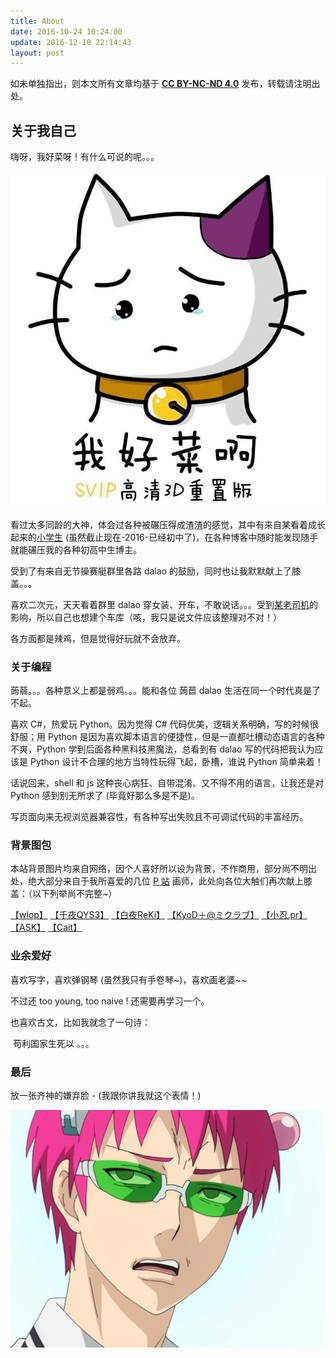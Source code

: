 ```yaml
---
title: About
date: 2016-10-24 10:24:00
update: 2016-12-10 22:14:43
layout: post
---
```


如未单独指出，则本文所有文章均基于 **[CC BY-NC-ND 4.0](https://creativecommons.org/licenses/by-nc-nd/4.0/)** 发布，转载请注明出处。

##  关于我自己

嗨呀，我好菜呀！有什么可说的呢。。。

![此处应该有我好菜啊.jpg](../images/我好菜啊.jpg)



看过太多同龄的大神，体会过各种被碾压得成渣渣的感觉，其中有来自某看着成长起来的[小学生](https://github.com/qiaozhanrong) (虽然截止现在-2016-已经初中了)，在各种博客中随时能发现随手就能碾压我的各种初高中生博主。

受到了有来自无节操赛艇群里各路 dalao 的鼓励，同时也让我默默献上了膝盖。。。

喜欢二次元，天天看着群里 dalao 穿女装、开车，不敢说话。。。受到[某老司机](http://www.saber.我爱你/tag/hentai)的影响，所以自己也想建个车库（咳，我只是说文件应该整理对不对！）

各方面都是辣鸡，但是觉得好玩就不会放弃。



###  关于编程

蒟蒻。。。各种意义上都是弱鸡。。。能和各位 蒟苣 dalao 生活在同一个时代真是了不起。

喜欢 C#，热爱玩 Python。因为觉得 C# 代码优美，逻辑关系明确，写的时候很舒服；用 Python 是因为喜欢脚本语言的便捷性，但是一直都吐槽动态语言的各种不爽，Python 学到后面各种黑科技黑魔法，总看到有 dalao 写的代码把我认为应该是 Python 设计不合理的地方当特性玩得飞起，卧槽，谁说 Python 简单来着！

话说回来，shell 和 js 这种丧心病狂、自带混淆、又不得不用的语言，让我还是对 Python 感到别无所求了 (毕竟好那么多是不是)。

写页面向来无视浏览器兼容性，有各种写出失败且不可调试代码的丰富经历。



### 背景图包

本站背景图片均来自网络，因个人喜好所以设为背景，不作商用，部分尚不明出处，绝大部分来自于我所喜爱的几位 [P 站](http://www.pixiv.net/) 画师，此处向各位大触们再次献上膝盖：（以下列举尚不完整~）

[【wlop】](http://www.pixiv.net/member.php?id=2188232)    [【千夜QYS3】](http://www.pixiv.net/member.php?id=7210261)  [【白夜ReKi】](http://www.pixiv.net/member.php?id=10606052)  [【KyoD＋@ミクラブ】](http://www.pixiv.net/member.php?id=7640889)  [【小忍.pr】](http://www.pixiv.net/member.php?id=12793879)  [【ASK】](http://www.pixiv.net/member.php?id=1980643)  [【Cait】](http://www.pixiv.net/member.php?id=573302) 



### 业余爱好

喜欢写字，喜欢弹钢琴 (虽然我只有手卷琴~)，喜欢画老婆~~

不过还 too young, too naive ! 还需要再学习一个。

也喜欢古文，比如我就念了一句诗：

​      苟利国家生死以 。。。



### 最后

放一张齐神的嫌弃脸 - (我跟你讲我就这个表情！) 



![此处是来自齐神的嫌弃](../images/来自齐神的嫌弃.png)

